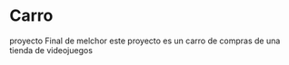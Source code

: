 # Carro
proyecto Final de melchor
este proyecto es un carro de compras de una tienda de videojuegos

